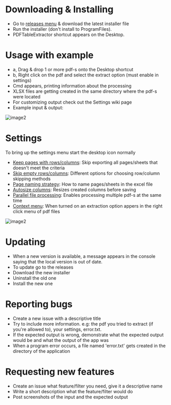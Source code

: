 # Downloading & Installing
- Go to <a href = "https://github.com/Degubi/PDFTableExtractor/releases">releases menu</a> & download the latest installer file
- Run the installer (don't install to ProgramFiles).
- PDFTableExtractor shortcut appears on the Desktop.

# Usage with example
- a, Drag & drop 1 or more pdf-s onto the Desktop shortcut
- b, Right click on the pdf and select the extract option (must enable in settings)
- Cmd appears, printing information about the processing
- XLSX files are getting created in the same directory where the pdf-s were located
- For customizing output check out the Settings wiki page
- Example input & output:

![image2](https://user-images.githubusercontent.com/13366932/73137187-c59cb200-4055-11ea-9f99-7e75cbb47449.jpg)

# Settings
To bring up the settings menu start the desktop icon normally

 - <ins>Keep pages with rows/columns</ins>: Skip exporting all pages/sheets that doesn't meet the criteria
 - <ins>Skip empty rows/columns</ins>: Different options for choosing row/column skipping methods
 - <ins>Page naming strategy</ins>: How to name pages/sheets in the excel file
 - <ins>Autosize columns</ins>: Resizes created columns before saving
 - <ins>Parallel file processing</ins>: Enables processing multiple pdf-s at the same time
 - <ins>Context menu</ins>: When turned on an extraction option appers in the right click menu of pdf files

![image2](https://user-images.githubusercontent.com/13366932/121684015-6f030d00-cabe-11eb-893a-a0abdc73f4f6.png)

# Updating
- When a new version is available, a message appears in the console saying that the local version is out of date.
- To update go to the releases
- Download the new installer
- Uninstall the old one
- Install the new one

# Reporting bugs
- Create a new issue with a descriptive title
- Try to include more information. e.g: the pdf you tried to extract (if you're allowed to), your settings, error.txt.
- If the expected output is wrong, demonstrate what the expected output would be and what the output of the app was
- When a program error occurs, a file named 'error.txt' gets created in the directory of the application

# Requesting new features
- Create an issue what feature/filter you need, give it a descriptive name
- Write a short description what the feature/filter would do
- Post screenshots of the input and the expected output
